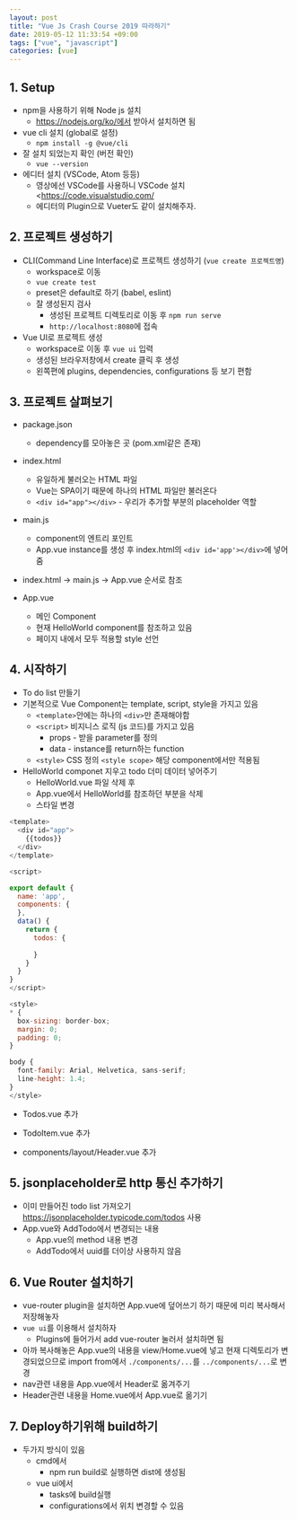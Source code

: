 ```yaml
---
layout: post
title: "Vue Js Crash Course 2019 따라하기"
date: 2019-05-12 11:33:54 +09:00
tags: ["vue", "javascript"]
categories: [vue]
---
```

## 1. Setup
- npm을 사용하기 위해 Node js 설치
  - https://nodejs.org/ko/에서 받아서 설치하면 됨
- vue cli 설치 (global로 설정)
  - `npm install -g @vue/cli`
- 잘 설치 되었는지 확인 (버전 확인)
  - `vue --version`
- 에디터 설치 (VSCode, Atom 등등)
  - 영상에선 VSCode를 사용하니 VSCode 설치 <https://code.visualstudio.com/
  - 에디터의 Plugin으로 Vueter도 같이 설치해주자.

## 2. 프로젝트 생성하기

- CLI(Command Line Interface)로 프로젝트 생성하기 (`vue create 프로젝트명`)
  - workspace로 이동
  - `vue create test`
  - preset은 default로 하기 (babel, eslint)
  - 잘 생성된지 검사
    - 생성된 프로젝트 디렉토리로 이동 후 `npm run serve`
    - `http://localhost:8080`에 접속
- Vue UI로 프로젝트 생성
  - workspace로 이동 후 `vue ui` 입력
  - 생성된 브라우저창에서 create 클릭 후 생성
  - 왼쪽편에 plugins, dependencies, configurations 등 보기 편함

## 3. 프로젝트 살펴보기

- package.json
  - dependency를 모아놓은 곳 (pom.xml같은 존재)
- index.html
  - 유일하게 불러오는 HTML 파일
  - Vue는 SPA이기 때문에 하나의 HTML 파일만 불러온다
  - `<div id="app"></div>` - 우리가 추가할 부분의 placeholder 역할

- main.js
  - component의 엔트리 포인트
  - App.vue instance를 생성 후 index.html의 `<div id='app'></div>`에 넣어줌
- index.html -> main.js -> App.vue 순서로 참조

- App.vue
  - 메인 Component
  - 현재 HelloWorld component를 참조하고 있음
  - 페이지 내에서 모두 적용할 style 선언

## 4. 시작하기

- To do list 만들기
- 기본적으로 Vue Component는 template, script, style을 가지고 있음
  - `<template>`안에는 하나의 `<div>`만 존재해야함
  - `<script>` 비지니스 로직 (js 코드)를 가지고 있음
    - props -  받을 parameter를 정의
    - data - instance를 return하는 function
  - `<style>` CSS 정의 `<style scope>` 해당 component에서만 적용됨
- HelloWorld componet 지우고 todo 더미 데이터 넣어주기
  - HelloWorld.vue 파일 삭제 후
  - App.vue에서 HelloWorld를 참조하던 부분을 삭제
  - 스타일 변경

```javascript
<template>
  <div id="app">
    {{todos}}
  </div>
</template>

<script>

export default {
  name: 'app',
  components: {
  },
  data() {
    return {
      todos: {
        
      }
    }
  }
}
</script>

<style>
* {
  box-sizing: border-box;
  margin: 0;
  padding: 0;
}

body {
  font-family: Arial, Helvetica, sans-serif;
  line-height: 1.4;
}
</style>

```

- Todos.vue 추가
- TodoItem.vue 추가

- components/layout/Header.vue 추가



## 5. jsonplaceholder로 http 통신 추가하기

- 이미 만들어진 todo list 가져오기 <https://jsonplaceholder.typicode.com/todos> 사용
- App.vue와 AddTodo에서 변경되는 내용
  - App.vue의 method 내용 변경
  - AddTodo에서 uuid를 더이상 사용하지 않음

## 6. Vue Router 설치하기

- vue-router plugin을 설치하면 App.vue에 덮어쓰기 하기 때문에 미리 복사해서 저장해놓자
- `vue ui`를 이용해서 설치하자
  - Plugins에 들어가서 add vue-router 눌러서 설치하면 됨
- 아까 복사해놓은 App.vue의 내용을 view/Home.vue에 넣고 현재 디렉토리가 변경되었으므로 import from에서 `./components/...`를 `../components/...`로 변경
- nav관련 내용을 App.vue에서 Header로 옮겨주기
- Header관련 내용을 Home.vue에서 App.vue로 옮기기



## 7. Deploy하기위해 build하기

- 두가지 방식이 있음
  - cmd에서
    - npm run build로 실행하면 dist에 생성됨
  - vue ui에서
    - tasks에 build실행
    - configurations에서 위치 변경할 수 있음



